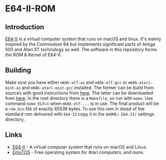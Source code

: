 # E64-II-ROM
## Introduction
[E64-II](https://github.com/elmerucr/E64-II) is a virtual computer system that runs on macOS and linux. It's mainly inspired by the Commodore 64 but implements significant parts of Amiga 500 and Atari ST technology as well.
The software in this repository forms the ROM & Kernel of E64-II.
## Building
Make sure you have either `m68k-elf-as` and `m68k-elf-gcc` or `m68k-atari-mint-as` and `m68k-atari-mint-gcc` installed. The former can be build from sources with good instructions from [here](https://wiki.osdev.org/GCC_Cross-Compiler). The latter can be downloaded from [here](http://vincent.riviere.free.fr/soft/m68k-atari-mint/). In the root directory there is a `Makefile`, so run with `make`. Use command `make ELF=1` when `m68k-elf-...` is in use. The final product will be a `rom.bin` file of exactly 65536 bytes. To use this rom in stead of the standard rom delivered with `E64-II` copy it in the `$HOME/.E64-II/` settings directory.
## Links
* [E64-II](https://github.com/elmerucr/E64-II) - A virtual computer system that runs on macOS and Linux.
* [EmuTOS](https://github.com/emutos/emutos) - Free operating system for Atari computers, and more.